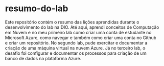 # resumo-do-lab
Este repositório contém o resumo das lições aprendidas durante o desenvolvimento do lab na DIO.
Até aqui, aprendi conceitos de Computação em Nuvem e no meu primeiro lab como criar uma conta de estudante no Microsoft Azure, como navegar e também como criar uma conta no Github e criar um repositório.
No segundo lab, pude exercitar e documentar a criação de uma máquina virtual na nuvem Azure.
Já no terceiro lab, o desafio foi configurar e documentar os processos para criação de um banco de dados na plataforma Azure.



